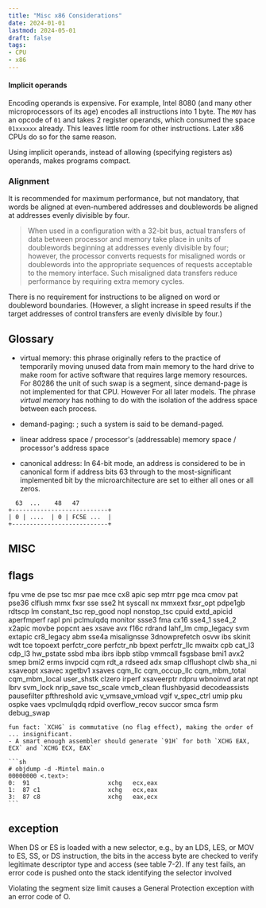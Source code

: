 ```yaml
---
title: "Misc x86 Considerations"
date: 2024-01-01
lastmod: 2024-05-01
draft: false
tags:
- CPU
- x86
---
```


#### Implicit operands

Encoding operands is expensive. For example, Intel 8080 (and many other microprocessors of its age) encodes all instructions into 1 byte.
The `MOV` has an opcode of `01` and takes 2 register operands, which consumed the space `01xxxxxx` already. This leaves little room for other instructions. Later x86 CPUs do so for the same reason.

Using implicit operands, instead of allowing (specifying registers as) operands, makes programs compact.


### Alignment

It is recommended for maximum performance, but not mandatory, that words be aligned at even-numbered addresses and doublewords be aligned at addresses evenly divisible by four.

> When used in a configuration with a 32-bit bus, actual
> transfers of data between processor and memory take place in units of
> doublewords beginning at addresses evenly divisible by four; however, the
> processor converts requests for misaligned words or doublewords into the
> appropriate sequences of requests acceptable to the memory interface. Such
> misaligned data transfers reduce performance by requiring extra memory
> cycles.

There is no requirement for instructions to be aligned on word or
doubleword boundaries. (However, a slight increase in speed results if the
target addresses of control transfers are evenly divisible by four.)

## Glossary

- virtual memory: this phrase originally refers to the practice of temporarily moving unused data from main memory to the hard drive to make room for active software that requires large memory resources. For 80286 the unit of such swap is a segment, since demand-page is not implemented for that CPU.
However For all later models. The phrase *virtual memory* has nothing to do with the isolation of the address space between each process.

- demand-paging: ; such a system is said to be demand-paged.
- linear address space / processor's (addressable) memory space / processor's address space
- canonical address: In 64-bit mode, an address is considered to be in canonical form if address bits 63 through to the most-significant
implemented bit by the microarchitecture are set to either all ones or all zeros.

```
  63  ...    48   47
+---------------------------+
| 0 | ....  | 0 | FC5E ...  |
+---------------------------+
```


## MISC

<!-- These instructions are extremely microcoded, especially fbstp which often translates to 150-300 µops.
microcoded: 
µops: -->

## flags

fpu vme de pse tsc msr pae mce cx8 apic sep mtrr pge mca cmov pat pse36 clflush mmx fxsr sse sse2 ht syscall nx mmxext fxsr_opt pdpe1gb rdtscp lm constant_tsc rep_good nopl nonstop_tsc cpuid extd_apicid aperfmperf rapl pni pclmulqdq monitor ssse3 fma cx16 sse4_1 sse4_2 x2apic movbe popcnt aes xsave avx f16c rdrand lahf_lm cmp_legacy svm extapic cr8_legacy abm sse4a misalignsse 3dnowprefetch osvw ibs skinit wdt tce topoext perfctr_core perfctr_nb bpext perfctr_llc mwaitx cpb cat_l3 cdp_l3 hw_pstate ssbd mba ibrs ibpb stibp vmmcall fsgsbase bmi1 avx2 smep bmi2 erms invpcid cqm rdt_a rdseed adx smap clflushopt clwb sha_ni xsaveopt xsavec xgetbv1 xsaves cqm_llc cqm_occup_llc cqm_mbm_total cqm_mbm_local user_shstk clzero irperf xsaveerptr rdpru wbnoinvd arat npt lbrv svm_lock nrip_save tsc_scale vmcb_clean flushbyasid decodeassists pausefilter pfthreshold avic v_vmsave_vmload vgif v_spec_ctrl umip pku ospke vaes vpclmulqdq rdpid overflow_recov succor smca fsrm debug_swap

    fun fact: `XCHG` is commutative (no flag effect), making the order of ... insignificant.
    - A smart enough assembler should generate `91H` for both `XCHG EAX, ECX` and `XCHG ECX, EAX`

    ```sh
    # objdump -d -Mintel main.o
    00000000 <.text>:
    0:	91                   	xchg   ecx,eax
    1:	87 c1                	xchg   ecx,eax
    3:	87 c8                	xchg   eax,ecx
    ```
  

## exception



<!-- This article discusses various exception and error code generated by x86 CPU.. -->

When DS or ES is loaded with a
new selector, e.g., by an LDS, LES, or MOV to ES, SS, or DS instruction, the bits in the access byte
are checked to verify legitimate descriptor type and access (see table 7-2). If any test fails, an error
code is pushed onto the stack identifying the selector involved

Violating the segment size limit
causes a General Protection exception with an error code of O.